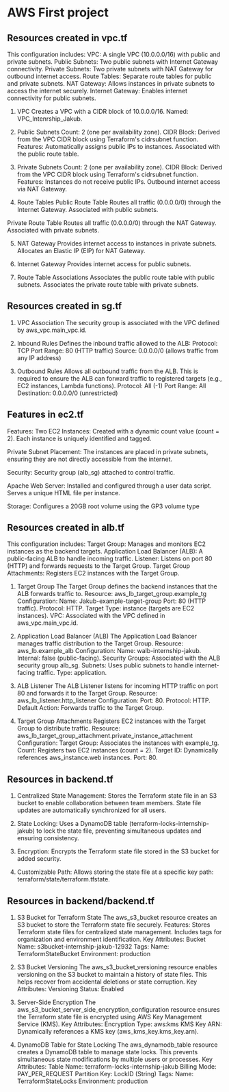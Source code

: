 # AWS First project


## Resources created in vpc.tf

This configuration includes:
  VPC: A single VPC (10.0.0.0/16) with public and private subnets.
  Public Subnets: Two public subnets with Internet Gateway connectivity.
  Private Subnets: Two private subnets with NAT Gateway for outbound internet access.
  Route Tables: Separate route tables for public and private subnets.
  NAT Gateway: Allows instances in private subnets to access the internet securely.
  Internet Gateway: Enables internet connectivity for public subnets.
  
1. VPC
  Creates a VPC with a CIDR block of 10.0.0.0/16.
  Named: VPC_Intenrship_Jakub.

2. Public Subnets
  Count: 2 (one per availability zone).
  CIDR Block: Derived from the VPC CIDR block using Terraform's cidrsubnet function.
  Features:
      Automatically assigns public IPs to instances.
      Associated with the public route table.

3. Private Subnets
  Count: 2 (one per availability zone).
  CIDR Block: Derived from the VPC CIDR block using Terraform's cidrsubnet function.
  Features:
      Instances do not receive public IPs.
      Outbound internet access via NAT Gateway.

4. Route Tables
Public Route Table
  Routes all traffic (0.0.0.0/0) through the Internet Gateway.
  Associated with public subnets.

Private Route Table
  Routes all traffic (0.0.0.0/0) through the NAT Gateway.
  Associated with private subnets.  

5. NAT Gateway
  Provides internet access to instances in private subnets.
  Allocates an Elastic IP (EIP) for NAT Gateway.

6. Internet Gateway
  Provides internet access for public subnets.

7. Route Table Associations
  Associates the public route table with public subnets.
  Associates the private route table with private subnets.


## Resources created in sg.tf

1. VPC Association
  The security group is associated with the VPC defined by aws_vpc.main_vpc.id.

2. Inbound Rules
  Defines the inbound traffic allowed to the ALB:
    Protocol: TCP
    Port Range: 80 (HTTP traffic)
    Source: 0.0.0.0/0 (allows traffic from any IP address)

3. Outbound Rules
  Allows all outbound traffic from the ALB. This is required to ensure the ALB can forward traffic to registered targets (e.g., EC2 instances, Lambda functions).
    Protocol: All (-1)
    Port Range: All
    Destination: 0.0.0.0/0 (unrestricted)


## Features in ec2.tf

Features:
  Two EC2 Instances:
    Created with a dynamic count value (count = 2).
    Each instance is uniquely identified and tagged.

  Private Subnet Placement:
    The instances are placed in private subnets, ensuring they are not directly accessible from the internet.

  Security:
    Security group (alb_sg) attached to control traffic.

  Apache Web Server:
    Installed and configured through a user data script.
    Serves a unique HTML file per instance.

  Storage:
    Configures a 20GB root volume using the GP3 volume type

    
## Resources created in alb.tf

This configuration includes:
  Target Group:
    Manages and monitors EC2 instances as the backend targets.
  Application Load Balancer (ALB):
    A public-facing ALB to handle incoming traffic.
  Listener:
    Listens on port 80 (HTTP) and forwards requests to the Target Group.
  Target Group Attachments:
    Registers EC2 instances with the Target Group.

1. Target Group
The Target Group defines the backend instances that the ALB forwards traffic to.
  Resource: aws_lb_target_group.example_tg
  Configuration:
      Name: Jakub-example-target-group
      Port: 80 (HTTP traffic).
      Protocol: HTTP.
      Target Type: instance (targets are EC2 instances).
      VPC: Associated with the VPC defined in aws_vpc.main_vpc.id.

2. Application Load Balancer (ALB)
The Application Load Balancer manages traffic distribution to the Target Group.
  Resource: aws_lb.example_alb
  Configuration:
      Name: walb-internship-jakub.
      Internal: false (public-facing).
      Security Groups: Associated with the ALB security group alb_sg.
      Subnets: Uses public subnets to handle internet-facing traffic.
      Type: application.

3. ALB Listener
The ALB Listener listens for incoming HTTP traffic on port 80 and forwards it to the Target Group.
  Resource: aws_lb_listener.http_listener
  Configuration:
      Port: 80.
      Protocol: HTTP.
      Default Action: Forwards traffic to the Target Group.

4. Target Group Attachments
Registers EC2 instances with the Target Group to distribute traffic.
  Resource: aws_lb_target_group_attachment.private_instance_attachment
  Configuration:
      Target Group: Associates the instances with example_tg.
      Count: Registers two EC2 instances (count = 2).
      Target ID: Dynamically references aws_instance.web instances.
      Port: 80.

## Resources in backend.tf

1. Centralized State Management:
  Stores the Terraform state file in an S3 bucket to enable collaboration between team members.
  State file updates are automatically synchronized for all users.

2. State Locking:
  Uses a DynamoDB table (terraform-locks-internship-jakub) to lock the state file, preventing simultaneous updates and ensuring consistency.

3. Encryption:
  Encrypts the Terraform state file stored in the S3 bucket for added security.

4. Customizable Path:
  Allows storing the state file at a specific key path: terraform/state/terraform.tfstate.

## Resources in backend/backend.tf

1. S3 Bucket for Terraform State
The aws_s3_bucket resource creates an S3 bucket to store the Terraform state file securely.
Features:
  Stores Terraform state files for centralized state management.
  Includes tags for organization and environment identification.
Key Attributes:
  Bucket Name: s3bucket-internship-jakub-12932
  Tags:
      Name: TerraformStateBucket
      Environment: production

2. S3 Bucket Versioning
The aws_s3_bucket_versioning resource enables versioning on the S3 bucket to maintain a history of state files. This helps recover from accidental deletions or state corruption.
Key Attributes:
  Versioning Status: Enabled

3. Server-Side Encryption
The aws_s3_bucket_server_side_encryption_configuration resource ensures the Terraform state file is encrypted using AWS Key Management Service (KMS).
Key Attributes:
  Encryption Type: aws:kms
  KMS Key ARN: Dynamically references a KMS key (aws_kms_key.kms_key.arn).

4. DynamoDB Table for State Locking
The aws_dynamodb_table resource creates a DynamoDB table to manage state locks. This prevents simultaneous state modifications by multiple users or processes.
Key Attributes:
  Table Name: terraform-locks-internship-jakub
  Billing Mode: PAY_PER_REQUEST
  Partition Key: LockID (String)
Tags:
  Name: TerraformStateLocks
  Environment: production

